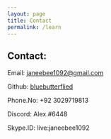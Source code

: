 ```yaml
---
layout: page
title: Contact
permalink: /learn
---
```


## Contact:
Email: [janeebee1092@gmail.com](https://mail.google.com/mail/u/0/#inbox?compose=DmwnWrRnZfcsKnHbfZJPvmnTCnZrvkSXGThjwKDpPkWskpSSFCBzlsqlTxTMVMkFLqCtwWLVQHNb)

Github: [bluebutterflied](https://github.com/bluebutterflied)

Phone.No: +92 3029719813

Discord: Alex.#6448

Skype.ID: live:janeebee1092